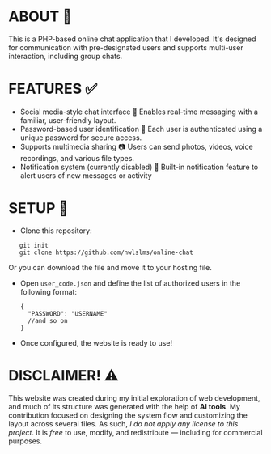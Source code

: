 # ABOUT 🔎
This is a PHP-based online chat application that I developed. It's designed for communication with pre-designated users and supports multi-user interaction, including group chats.

# FEATURES ✅
- Social media-style chat interface 💬
Enables real-time messaging with a familiar, user-friendly layout.
- Password-based user identification 🔑
Each user is authenticated using a unique password for secure access.
- Supports multimedia sharing 📷
Users can send photos, videos, voice recordings, and various file types.
- Notification system (currently disabled) 🔔
Built-in notification feature to alert users of new messages or activity

# SETUP 💼
- Clone this repository:
 ```
    git init
    git clone https://github.com/nwlslms/online-chat
 ```
 Or you can download the file and move it to your hosting file.
- Open `user_code.json` and define the list of authorized users in the following format:
  ```
  {
    "PASSWORD": "USERNAME"
    //and so on
  }
  ```
- Once configured, the website is ready to use!

# DISCLAIMER! ⚠️
This website was created during my initial exploration of web development, and much of its structure was generated with the help of **AI tools**. My contribution focused on designing the system flow and customizing the layout across several files.
As such, *I do not apply any license to this project*. It is *free* to use, modify, and redistribute — including for commercial purposes.
